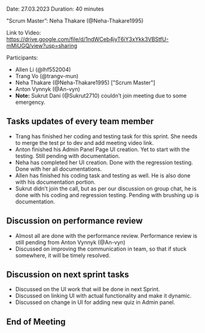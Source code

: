 Date: 27.03.2023
Duration: 40 minutes

"Scrum Master”: Neha Thakare (@Neha-Thakare1995)

Link to Video: https://drive.google.com/file/d/1ndWCeb4jyT6iY3xYkk3VBStfU-mMiUGQ/view?usp=sharing

Participants:
- Allen Li (@lhf552004) 
- Trang Vo (@trangv-mun) 
- Neha Thakare (@Neha-Thakare1995) ["Scrum Master"]
- Anton Vynnyk (@An-vyn)
- **Note:** Sukrut Dani (@Sukrut2710) couldn’t join meeting due to some emergency.

## Tasks updates of every team member

- Trang has finished her coding and testing task for this sprint. She needs to merge the test pr to dev and add meeting video link.
- Anton finished his Admin Panel Page UI creation. Yet to start with the testing. Still pending with documentation.
- Neha has completed her UI creation. Done with the regression testing. Done with her all documentations.
- Allen has finished his coding task and testing as well. He is also done with his documentation portion.
- Sukrut didn’t join the call, but as per our discussion on group chat, he is done with his coding and regression testing. Pending with brushing up is documentation.

## Discussion on performance review

- Almost all are done with the performance review. Performance review is still pending from Anton Vynnyk (@An-vyn)
- Discussed on improving the communication in team, so that if stuck somewhere, it will be timely resolved.

## Discussion on next sprint tasks
 
- Discussed on the UI work that will be done in next Sprint.
- Discussed on linking UI with actual functionality and make it dynamic.
- Discussed on change in UI for adding new quiz in Admin panel.

## End of Meeting 
